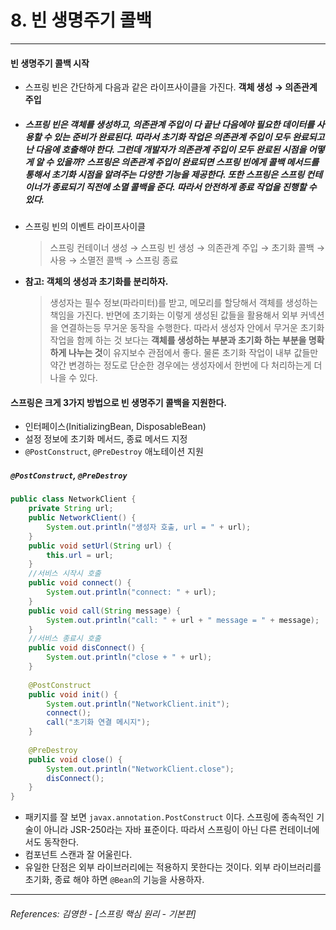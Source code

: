 # 8. 빈 생명주기 콜백

----
#### 빈 생명주기 콜백 시작
* 스프링 빈은 간단하게 다음과 같은 라이프사이클을 가진다. 
**객체 생성 &rarr; 의존관계 주입**
*  ##### **스프링 빈은 객체를 생성하고, 의존관계 주입이 다 끝난 다음에야 필요한 데이터를 사용할 수 있는 준비가 완료**된다. 따라서 초기화 작업은 의존관계 주입이 모두 완료되고 난 다음에 호출해야 한다. 그런데 개발자가 의존관계 주입이 모두 완료된 시점을 어떻게 알 수 있을까? 스프링은 의존관계 주입이 완료되면 스프링 빈에게 **콜백 메서드**를 통해서 초기화 시점을 알려주는 다양한 기능을 제공한다. 또한 스프링은 스프링 컨테이너가 종료되기 직전에 **소멸 콜백**을 준다. 따라서 안전하게 종료 작업을 진행할 수 있다.
* 스프링 빈의 이벤트 라이프사이클
  > 스프링 컨테이너 생성 &rarr; 스프링 빈 생성 &rarr; 의존관계 주입 &rarr; 초기화 콜백 &rarr; 사용 &rarr; 소멸전 콜백 &rarr; 스프링 종료


* **참고: 객체의 생성과 초기화를 분리하자.**
    > 생성자는 필수 정보(파라미터)를 받고, 메모리를 할당해서 객체를 생성하는 책임을 가진다. 반면에 초기화는 이렇게 생성된 값들을 활용해서 외부 커넥션을 연결하는등 무거운 동작을 수행한다.
    > 따라서 생성자 안에서 무거운 초기화 작업을 함께 하는 것 보다는 **객체를 생성하는 부분과 초기화 하는 부분을 명확하게 나누는 것**이 유지보수 관점에서 좋다. 물론 초기화 작업이 내부 값들만 약간 변경하는 정도로 단순한 경우에는 생성자에서 한번에 다 처리하는게 더 나을 수 있다.

#### 스프링은 크게 3가지 방법으로 빈 생명주기 콜백을 지원한다.
* 인터페이스(InitializingBean, DisposableBean)
* 설정 정보에 초기화 메서드, 종료 메서드 지정
* `@PostConstruct`, `@PreDestroy` 애노테이션 지원

##### `@PostConstruct`, `@PreDestroy` 
```java
public class NetworkClient {
    private String url;
    public NetworkClient() {
        System.out.println("생성자 호출, url = " + url);
    }
    public void setUrl(String url) {
        this.url = url;
    }
    //서비스 시작시 호출
    public void connect() {
        System.out.println("connect: " + url);
    }
    public void call(String message) {
        System.out.println("call: " + url + " message = " + message);
    }
    //서비스 종료시 호출
    public void disConnect() {
        System.out.println("close + " + url);
    }
    
    @PostConstruct
    public void init() {
        System.out.println("NetworkClient.init");
        connect();
        call("초기화 연결 메시지");
    }
    
    @PreDestroy
    public void close() {
        System.out.println("NetworkClient.close");
        disConnect();
    }
}
```
* 패키지를 잘 보면 `javax.annotation.PostConstruct` 이다. 스프링에 종속적인 기술이 아니라 JSR-250라는 자바 표준이다. 따라서 스프링이 아닌 다른 컨테이너에서도 동작한다.
* 컴포넌트 스캔과 잘 어울린다.
* 유일한 단점은 외부 라이브러리에는 적용하지 못한다는 것이다. 외부 라이브러리를 초기화, 종료 해야 하면 `@Bean`의 기능을 사용하자.




----  

###### References: 김영한 - [스프링 핵심 원리 - 기본편]
